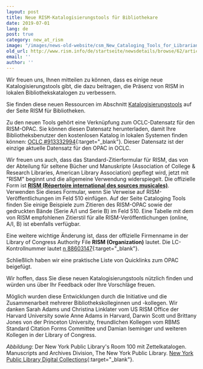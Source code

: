 ```yaml
---
layout: post
title: Neue RISM-Katalogisierungstools für Bibliothekare
date: 2019-07-01
lang: de
post: true
category: new_at_rism
image: "/images/news-old-website/csm_New_Cataloging_Tools_for_Librarians_NYPL_f4112beb94.jpg"
old_url: http://www.rism.info/de/startseite/newsdetails/browse/62/article/64/new-rism-cataloging-tools-for-librarians.html
email: ''
author: ''
---
```


Wir freuen uns, Ihnen mitteilen zu können, dass es einige neue Katalogisierungstools gibt, die dazu beitragen, die Präsenz von RISM in lokalen Bibliothekskatalogen zu verbessern.

Sie finden diese neuen Ressourcen im Abschnitt [Katalogisierungstools](/de/unternehmen/rism-fuer-bibliothekare.html#c3947) auf der Seite RISM für Bibliotheken.

Zu den neuen Tools gehört eine Verknüpfung zum OCLC-Datensatz für den RISM-OPAC. Sie können diesen Datensatz herunterladen, damit Ihre Bibliotheksbenutzer den kostenlosen Katalog in lokalen Systemen finden können: [OCLC #913332994](http://www.worldcat.org/oclc/913332994){:target="_blank"}. Dieser Datensatz ist der einzige aktuelle Datensatz für den OPAC in OCLC.

Wir freuen uns auch, dass das Standard-Zitierformular für RISM, das von der Abteilung für seltene Bücher und Manuskripte (Association of College & Research Libraries, American Library Association) gepflegt wird, jetzt mit "RISM" beginnt und die allgemeine Verwendung widerspiegelt. Die offizielle Form ist [**RISM (Répertoire international des sources musicales)**](https://rbms.info/scf/?scf_entries=rism-repertoire-international-des-sources-musicales). Verwenden Sie dieses Formular, wenn Sie Verweise auf RISM-Veröffentlichungen im Feld 510 einfügen. Auf der Seite Cataloging Tools finden Sie einige Beispiele zum Zitieren des RISM-OPAC sowie der gedruckten Bände (Serie A/I und Serie B) im Feld 510. Eine Tabelle mit dem von RISM empfohlenen Zitierstil für alle RISM-Veröffentlichungen (online, A/I, B) ist ebenfalls verfügbar.

Eine weitere wichtige Änderung ist, dass der offizielle Firmenname in der Library of Congress Authority File **RISM (Organization)** lautet. Die LC-Kontrollnummer lautet [n 88603147](https://lccn.loc.gov/n88603147){:target="_blank"}.

Schließlich haben wir eine praktische Liste von Quicklinks zum OPAC beigefügt.

Wir hoffen, dass Sie diese neuen Katalogisierungstools nützlich finden und würden uns über Ihr Feedback oder Ihre Vorschläge freuen.

Möglich wurden diese Entwicklungen durch die Initiative und die Zusammenarbeit mehrerer Bibliothekskolleginnen und -kollegen. Wir danken Sarah Adams und Christina Linklater vom US RISM Office der Harvard University sowie Anne Adams in Harvard, Darwin Scott und Brittany Jones von der Princeton University, freundlichen Kollegen vom RBMS Standard Citation Forms Committee und Damian Iseminger und weiteren Kollegen in der Library of Congress.

_Abbildung_: Der New York Public Library's Room 100 mit Zettelkatalogen. Manuscripts and Archives Division, The New York Public Library. [New York Public Library Digital Collections](http://digitalcollections.nypl.org/items/510d47dd-eb76-a3d9-e040-e00a18064a99){:target="_blank"}.

